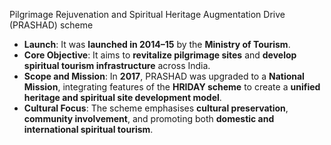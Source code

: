 Pilgrimage Rejuvenation and Spiritual Heritage Augmentation Drive (PRASHAD) scheme

- **Launch**: It was **launched in 2014–15** by the **Ministry of Tourism**.
- **Core Objective**: It aims to **revitalize pilgrimage sites** and **develop spiritual tourism infrastructure** across India.
- **Scope and Mission**: In **2017**, PRASHAD was upgraded to a **National Mission**, integrating features of the **HRIDAY scheme** to create a **unified heritage and spiritual site development model**.
- **Cultural Focus**: The scheme emphasises **cultural preservation**, **community involvement**, and promoting both **domestic and international spiritual tourism**.